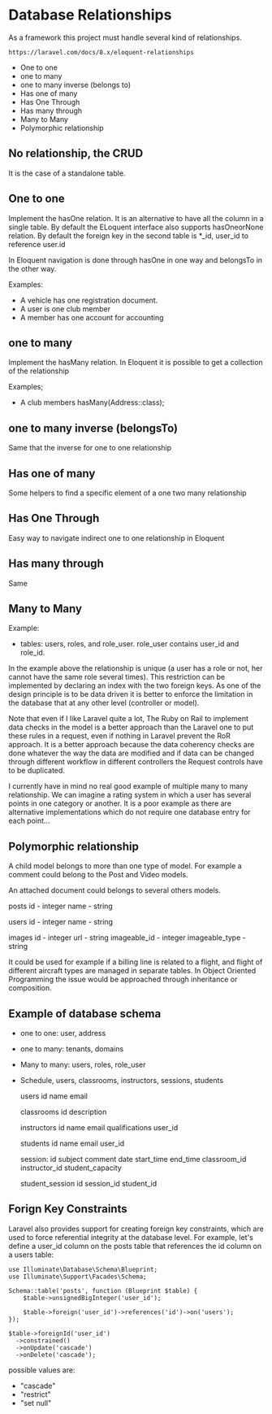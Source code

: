 # Database Relationships

As a framework this project must handle several kind of relationships.

    https://laravel.com/docs/8.x/eloquent-relationships

* One to one
* one to many
* one to many inverse (belongs to)
* Has one of many
* Has One Through
* Has many through
* Many to Many
* Polymorphic relationship

## No relationship, the CRUD

It is the case of a standalone table.

## One to one

Implement the hasOne relation. It is an alternative to have all the column in a single table.
By default the ELoquent interface also supports hasOneorNone relation.
By default the foreign key in the second table is *_id, user_id to reference user.id

In Eloquent navigation is done through hasOne in one way and belongsTo in the other way.

Examples: 
* A vehicle has one registration document.
* A user is one club member
* A member has one account for accounting 

## one to many

Implement the hasMany relation.
In Eloquent it is possible to get a collection of the relationship

Examples;
* A club members hasMany(Address::class);


## one to many inverse (belongsTo)

Same that the inverse for one to one relationship

## Has one of many

Some helpers to find a specific element of a one two many relationship

## Has One Through

Easy way to navigate indirect one to one relationship in Eloquent

## Has many through

Same

## Many to Many

Example:
* tables: users, roles, and role_user. role_user contains user_id and role_id.

In the example above the relationship is unique (a user has a role or not, her cannot have the same role several times). This restriction can be implemented by declaring an index with the two foreign keys. As one of the design principle is to be data driven it is better to enforce the limitation in the database that at any other level (controller or model).

Note that even if I like Laravel quite a lot, The Ruby on Rail to implement data checks in the model is a better approach than the Laravel one to put these rules in a request, even if nothing in Laravel prevent the RoR approach. It is a better approach because the data coherency checks are done whatever the way the data are modified and if data can be changed through different workflow in different controllers the Request controls have to be duplicated.

I currently have in mind no real good example of multiple many to many relationship. We can imagine a rating system in which a user has several points in one category or another. It is a poor example as there are alternative implementations which do not require one database entry for each point...


## Polymorphic relationship

A child model belongs to more than one type of model. For example a comment could belong to the Post and Video models.

An attached document could belongs to several others models.

posts
    id - integer
    name - string

users
    id - integer
    name - string

images
    id - integer
    url - string
    imageable_id - integer
    imageable_type - string
    
It could be used for example if a billing line is related to a flight, and flight of different aircraft types are managed in separate tables. In Object Oriented Programming the issue would be approached through inheritance or composition.


## Example of database schema

* one to one: user, address
* one to many: tenants, domains
* Many to many: users, roles, role_user

* Schedule, users, classrooms, instructors, sessions, students

    users
        id
        name
        email
        
    classrooms
        id
        description
        
    instructors
        id
        name
        email
        qualifications
        user_id
        
    students
        id
        name
        email
        user_id

    session:
        id
        subject
        comment
        date
        start_time
        end_time
        classroom_id
        instructor_id
        student_capacity
        
    student_session
        id
        session_id
        student_id
        
## Forign Key Constraints

Laravel also provides support for creating foreign key constraints, which are used to force referential integrity at the database level. For example, let's define a user_id column on the posts table that references the id column on a users table:

    use Illuminate\Database\Schema\Blueprint;
    use Illuminate\Support\Facades\Schema;

    Schema::table('posts', function (Blueprint $table) {
        $table->unsignedBigInteger('user_id');

        $table->foreign('user_id')->references('id')->on('users');
    });
    
    $table->foreignId('user_id')
      ->constrained()
      ->onUpdate('cascade')
      ->onDelete('cascade');
     
possible values are:
* "cascade"
* "restrict"
* "set null"

